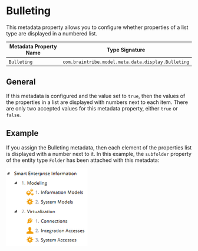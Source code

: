 # Bulleting

This metadata property allows you to configure whether properties of a list type are displayed in a numbered list.

Metadata Property Name  | Type Signature  
------- | -----------
`Bulleting` | `com.braintribe.model.meta.data.display.Bulleting`

## General

If this metadata is configured and the value set to `true`, then the values of the properties in a list are displayed with numbers next to each item. There are only two accepted values for this metadata property, either `true` or `false`.

## Example

If you assign the Bulleting metadata, then each element of the properties list is displayed with a number next to it. In this example, the `subfolder` property of the entity type `Folder` has been attached with this metadata:

![](../../images/propertybulletingBulletedexample01.png)
